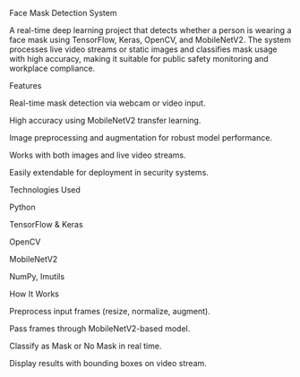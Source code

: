 Face Mask Detection System

A real-time deep learning project that detects whether a person is wearing a face mask using TensorFlow, Keras, OpenCV, and MobileNetV2. The system processes live video streams or static images and classifies mask usage with high accuracy, making it suitable for public safety monitoring and workplace compliance.


Features

Real-time mask detection via webcam or video input.

High accuracy using MobileNetV2 transfer learning.

Image preprocessing and augmentation for robust model performance.

Works with both images and live video streams.

Easily extendable for deployment in security systems.

Technologies Used

Python

TensorFlow & Keras

OpenCV

MobileNetV2

NumPy, Imutils

How It Works

Preprocess input frames (resize, normalize, augment).

Pass frames through MobileNetV2-based model.

Classify as Mask or No Mask in real time.

Display results with bounding boxes on video stream.
